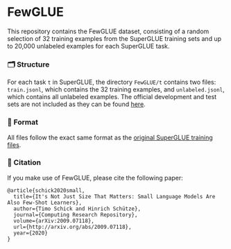 # FewGLUE
This repository contains the FewGLUE dataset, consisting of a random selection of 32 training examples from the SuperGLUE training sets and up to 20,000 unlabeled examples for each SuperGLUE task.

### 🗂️ Structure

For each task `t` in SuperGLUE, the directory `FewGLUE/t` contains two files: `train.jsonl`, which contains the 32 training examples, and `unlabeled.jsonl`, which contains all unlabeled examples.
The official development and test sets are not included as they can be found [here](https://super.gluebenchmark.com/tasks).

### 📑 Format

All files follow the exact same format as the [original SuperGLUE training files](https://super.gluebenchmark.com/tasks).

### 📕 Citation

If you make use of FewGLUE, please cite the following paper:

    @article{schick2020small,
      title={It's Not Just Size That Matters: Small Language Models Are Also Few-Shot Learners},
      author={Timo Schick and Hinrich Schütze},
      journal={Computing Research Repository},
      volume={arXiv:2009.07118},
      url={http://arxiv.org/abs/2009.07118},
      year={2020}
    }
